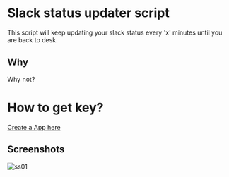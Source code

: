 
# Slack status updater script

This script will keep updating your slack status every 'x' minutes until you are back to desk.

## Why

Why not?

# How to get key?

[Create a App here](https://api.slack.com/tutorials/tracks/getting-a-token)

## Screenshots

![ss01](https://user-images.githubusercontent.com/94426452/172037238-a36b292d-6fb6-43bb-a342-198b2d3c064d.png)

